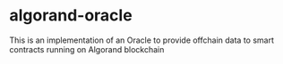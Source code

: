 # algorand-oracle
This is an implementation of an Oracle to provide offchain data to smart contracts running on Algorand blockchain
